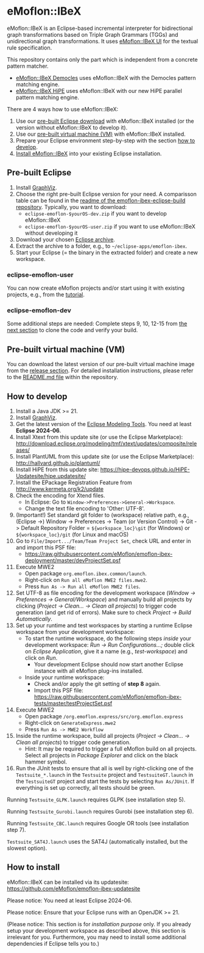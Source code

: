 # eMoflon::IBeX

eMoflon::IBeX is an Eclipse-based incremental interpreter for
	bidirectional graph transformations based on Triple Graph Grammars (TGGs)
	and unidirectional graph transformations.
It uses [eMoflon::IBeX UI](https://github.com/eMoflon/emoflon-ibex-ui)
	for the textual rule specification.

This repository contains only the part which is independent from a concrete pattern matcher.
- [eMoflon::IBeX Democles](https://github.com/eMoflon/emoflon-ibex-democles)
	uses eMoflon::IBeX with the Democles pattern matching engine.
- [eMoflon::IBeX HiPE](https://github.com/eMoflon/emoflon-ibex-hipe)
	uses eMoflon::IBeX with our new HiPE parallel pattern matching engine.

There are 4 ways how to use eMoflon::IBeX:
1. Use our [pre-built Eclipse download](#pre-built-eclipse) with eMoflon::IBeX installed (or the version without eMoflon::IBeX to develop it).
1. Use our [pre-built virtual machine (VM)](#pre-built-virtual-machine-vm) with eMoflon::IBeX installed.
1. Prepare your Eclipse environment step-by-step with the section [how to develop](#how-to-develop).
1. [Install eMoflon::IBeX](#how-to-install) into your existing Eclipse installation.


## Pre-built Eclipse

1. Install [GraphViz](http://www.graphviz.org/download/).
1. Choose the right pre-built Eclipse version for your need. A comparisson table can be found in the [readme of the emoflon-ibex-eclipse-build repository](https://github.com/eMoflon/emoflon-ibex-eclipse-build). Typically, you want to download:
	+ `eclipse-emoflon-$yourOS-dev.zip` if you want to develop eMoflon::IBeX
	+ `eclipse-emoflon-$yourOS-user.zip` if you want to use eMoflon::IBeX without developing it
1. Download your chosen [Eclipse archive](https://github.com/eMoflon/emoflon-ibex-eclipse-build/releases/latest).
1. Extract the archive to a folder, e.g., to `~/eclipse-apps/emoflon-ibex`.
1. Start your Eclipse (= the binary in the extracted folder) and create a new workspace.

### eclipse-emoflon-user

You can now create eMoflon projects and/or start using it with existing projects, e.g., from the [tutorial](https://github.com/eMoflon/emoflon-ibex-tutorial).

### eclipse-emoflon-dev

Some additional steps are needed:
Complete steps 9, 10, 12-15 from [the next section](#how-to-develop) to clone the code and verify your build.


## Pre-built virtual machine (VM)

You can download the latest version of our pre-built virtual machine image from the [release section](https://github.com/eMoflon/emoflon-ibex-vm/releases).
For detailed installation instructions, please refer to the [README.md file](https://github.com/eMoflon/emoflon-ibex-vm#usageinstallation) within the repository.


## How to develop
1. Install a Java JDK >= 21.
1. Install [GraphViz](http://www.graphviz.org/download/).
1. Get the latest version of the [Eclipse Modeling Tools](https://www.eclipse.org/downloads/packages/). You need at least **Eclipse 2024-06**.
1. Install Xtext from this update site (or use the Eclipse Marketplace):
	http://download.eclipse.org/modeling/tmf/xtext/updates/composite/releases/
1. Install PlantUML from this update site (or use the Eclipse Marketplace):
	http://hallvard.github.io/plantuml/
1. Install HiPE from this update site:
	https://hipe-devops.github.io/HiPE-Updatesite/hipe.updatesite/
1. Install the EPackage Registration Feature from http://www.kermeta.org/k2/update
1. Check the encoding for Xtend files.
    - In Eclipse: Go to ```Window->Preferences->General->Workspace```.
    - Change the text file encoding to 'Other: UTF-8'.
1. (Important!) Set standard git folder to (workspace) relative path, e.g., (Eclipse ->) Window -> Preferences -> Team (or Version Control) -> Git -> Default Repository Folder = `${workspace_loc}\git` (for Windows) or `${workspace_loc}/git` (for Linux and macOS)
1. Go to ```File/Import.../Team/Team Project Set```, check URL and enter in and import this PSF file:
	- https://raw.githubusercontent.com/eMoflon/emoflon-ibex-deployment/master/devProjectSet.psf
1. Execute MWE2
    - Open package ```org.emoflon.ibex.common/launch```.
    - Right-click on ```Run all eMoflon MWE2 files.mwe2```.
    - Press ```Run As -> Run all eMoflon MWE2 files```.
1. Set UTF-8 as file encoding for the development workspace (*Window &rarr; Preferences &rarr; General/Workspace*) and manually build all projects by clicking (*Project &rarr; Clean... &rarr; Clean all projects*) to trigger code generation (and get rid of errors). Make sure to check *Project &rarr; Build Automatically*.
1. Set up your runtime and test workspaces by starting a runtime Eclipse workspace from your development workspace:
	- To start the runtime workspace, do the following steps *inside* your development workspace: *Run &rarr; Run Configurations...;* double click on *Eclipse Application*, give it a name (e.g., *test-workspace*) and click on *Run*.
		- Your development Eclipse should now start another Eclipse instance with all eMoflon plug-ins installed.
	- Inside your runtime workspace:
		- Check and/or apply the git setting of **step 8** again.
		- Import this PSF file:  
		https://raw.githubusercontent.com/eMoflon/emoflon-ibex-tests/master/testProjectSet.psf
1. Execute MWE2
    - Open package ```/org.emoflon.express/src/org.emoflon.express```
    - Right-click on ```GenerateExpress.mwe2```
    - Press ```Run As -> MWE2 Workflow```
1. Inside the runtime workspace, build all projects (*Project &rarr; Clean... &rarr; Clean all projects*) to trigger code generation.
	- Hint: It may be required to trigger a full eMoflon build on all projects. Select all projects in *Package Explorer* and click on the black hammer symbol.
1. Run the JUnit tests to ensure that all is well by right-clicking
	one of the ```Testsuite_*.launch``` in the ```Testsuite``` project
	and ```TestsuiteGT.launch``` in the ```TestsuiteGT``` project
	and start the tests by selecting ```Run As/JUnit```.
	If everything is set up correctly, all tests should be green.

Running ```Testsuite_GLPK.launch``` requires GLPK (see installation step 5).
	
Running ```Testsuite_Gurobi.launch``` requires Gurobi (see installation step 6).

Running ```Testsuite_CBC.launch``` requires Google OR tools (see installation step 7).

```Testsuite_SAT4J.launch``` uses the SAT4J (automatically installed, but the slowest option).  


## How to install

eMoflon::IBeX can be installed via its updatesite: https://github.com/eMoflon/emoflon-ibex-updatesite

Please notice: You need at least Eclipse 2024-06.

Please notice: Ensure that your Eclipse runs with an OpenJDK >= 21.

(Please notice:
This section is for *installation purpose* only.
If you already setup your development workspace as described above, this section is irrelevant for you.
Furthermore, you may need to install some additional dependencies if Eclipse tells you to.)
